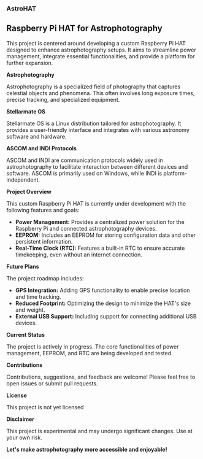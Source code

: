 ### AstroHAT
## Raspberry Pi HAT for Astrophotography

This project is centered around developing a custom Raspberry Pi HAT designed to enhance astrophotography setups. It aims to streamline power management, integrate essential functionalities, and provide a platform for further expansion.

**Astrophotography**

Astrophotography is a specialized field of photography that captures celestial objects and phenomena. This often involves long exposure times, precise tracking, and specialized equipment.

**Stellarmate OS**

Stellarmate OS is a Linux distribution tailored for astrophotography. It provides a user-friendly interface and integrates with various astronomy software and hardware.

**ASCOM and INDI Protocols**

ASCOM and INDI are communication protocols widely used in astrophotography to facilitate interaction between different devices and software. ASCOM is primarily used on Windows, while INDI is platform-independent.

**Project Overview**

This custom Raspberry Pi HAT is currently under development with the following features and goals:

* **Power Management:**  Provides a centralized power solution for the Raspberry Pi and connected astrophotography devices. 
* **EEPROM:**  Includes an EEPROM for storing configuration data and other persistent information.
* **Real-Time Clock (RTC):**  Features a built-in RTC to ensure accurate timekeeping, even without an internet connection.

**Future Plans**

The project roadmap includes:

* **GPS Integration:**  Adding GPS functionality to enable precise location and time tracking.
* **Reduced Footprint:**  Optimizing the design to minimize the HAT's size and weight.
* **External USB Support:**  Including support for connecting additional USB devices.

**Current Status**

The project is actively in progress. The core functionalities of power management, EEPROM, and RTC are being developed and tested.

**Contributions**

Contributions, suggestions, and feedback are welcome! Please feel free to open issues or submit pull requests. 

**License**

This project is not yet licensed

**Disclaimer**

This project is experimental and may undergo significant changes. Use at your own risk.

**Let's make astrophotography more accessible and enjoyable!**




